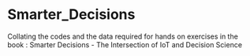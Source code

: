 # Smarter_Decisions
Collating the codes and the data required for hands on exercises in the book : Smarter Decisions - The Intersection of IoT and Decision Science
